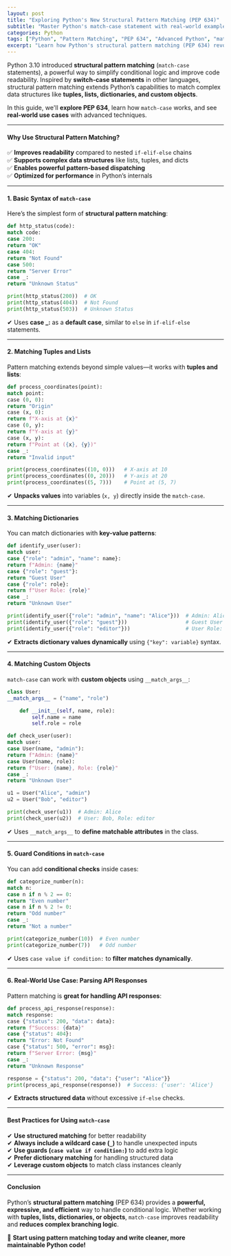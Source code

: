 ```yaml
---
layout: post
title: "Exploring Python's New Structural Pattern Matching (PEP 634)"
subtitle: "Master Python's match-case statement with real-world examples and advanced techniques"
categories: Python
tags: ["Python", "Pattern Matching", "PEP 634", "Advanced Python", "match-case"]
excerpt: "Learn how Python's structural pattern matching (PEP 634) revolutionizes conditional logic with match-case statements. Explore advanced use cases with real-world examples."
---
```

Python 3.10 introduced **structural pattern matching** (`match-case` statements), a powerful way to simplify conditional logic and improve code readability. Inspired by **switch-case statements** in other languages, structural pattern matching extends Python’s capabilities to match complex data structures like **tuples, lists, dictionaries, and custom objects**.

In this guide, we'll **explore PEP 634**, learn how `match-case` works, and see **real-world use cases** with advanced techniques.

---

#### Why Use Structural Pattern Matching?

✅ **Improves readability** compared to nested `if-elif-else` chains  
✅ **Supports complex data structures** like lists, tuples, and dicts  
✅ **Enables powerful pattern-based dispatching**  
✅ **Optimized for performance** in Python’s internals

---

#### 1. Basic Syntax of `match-case`

Here’s the simplest form of **structural pattern matching**:

```python  
def http_status(code):  
match code:  
case 200:  
return "OK"  
case 404:  
return "Not Found"  
case 500:  
return "Server Error"  
case _:  
return "Unknown Status"

print(http_status(200))  # OK  
print(http_status(404))  # Not Found  
print(http_status(503))  # Unknown Status  
```

✔ Uses **case _:** as a **default case**, similar to `else` in `if-elif-else` statements.

---

#### 2. Matching Tuples and Lists

Pattern matching extends beyond simple values—it works with **tuples and lists**:

```python  
def process_coordinates(point):  
match point:  
case (0, 0):  
return "Origin"  
case (x, 0):  
return f"X-axis at {x}"  
case (0, y):  
return f"Y-axis at {y}"  
case (x, y):  
return f"Point at ({x}, {y})"  
case _:  
return "Invalid input"

print(process_coordinates((10, 0)))   # X-axis at 10  
print(process_coordinates((0, 20)))   # Y-axis at 20  
print(process_coordinates((5, 7)))    # Point at (5, 7)  
```

✔ **Unpacks values** into variables (`x, y`) directly inside the `match-case`.

---

#### 3. Matching Dictionaries

You can match dictionaries with **key-value patterns**:

```python  
def identify_user(user):  
match user:  
case {"role": "admin", "name": name}:  
return f"Admin: {name}"  
case {"role": "guest"}:  
return "Guest User"  
case {"role": role}:  
return f"User Role: {role}"  
case _:  
return "Unknown User"

print(identify_user({"role": "admin", "name": "Alice"}))  # Admin: Alice  
print(identify_user({"role": "guest"}))                   # Guest User  
print(identify_user({"role": "editor"}))                  # User Role: editor  
```

✔ **Extracts dictionary values dynamically** using `{"key": variable}` syntax.

---

#### 4. Matching Custom Objects

`match-case` can work with **custom objects** using `__match_args__`:

```python  
class User:  
__match_args__ = ("name", "role")

    def __init__(self, name, role):  
        self.name = name  
        self.role = role  

def check_user(user):  
match user:  
case User(name, "admin"):  
return f"Admin: {name}"  
case User(name, role):  
return f"User: {name}, Role: {role}"  
case _:  
return "Unknown User"

u1 = User("Alice", "admin")  
u2 = User("Bob", "editor")

print(check_user(u1))  # Admin: Alice  
print(check_user(u2))  # User: Bob, Role: editor  
```

✔ Uses `__match_args__` to **define matchable attributes** in the class.

---

#### 5. Guard Conditions in `match-case`

You can add **conditional checks** inside cases:

```python  
def categorize_number(n):  
match n:  
case n if n % 2 == 0:  
return "Even number"  
case n if n % 2 != 0:  
return "Odd number"  
case _:  
return "Not a number"

print(categorize_number(10))  # Even number  
print(categorize_number(7))   # Odd number  
```

✔ Uses `case value if condition:` to **filter matches dynamically**.

---

#### 6. Real-World Use Case: Parsing API Responses

Pattern matching is **great for handling API responses**:

```python  
def process_api_response(response):  
match response:  
case {"status": 200, "data": data}:  
return f"Success: {data}"  
case {"status": 404}:  
return "Error: Not Found"  
case {"status": 500, "error": msg}:  
return f"Server Error: {msg}"  
case _:  
return "Unknown Response"

response = {"status": 200, "data": {"user": "Alice"}}  
print(process_api_response(response))  # Success: {'user': 'Alice'}  
```

✔ **Extracts structured data** without excessive `if-else` checks.

---

#### Best Practices for Using `match-case`

✔ **Use structured matching** for better readability  
✔ **Always include a wildcard case (`_`)** to handle unexpected inputs  
✔ **Use guards (`case value if condition:`)** to add extra logic  
✔ **Prefer dictionary matching** for handling structured data  
✔ **Leverage custom objects** to match class instances cleanly

---

#### Conclusion

Python’s **structural pattern matching** (PEP 634) provides a **powerful, expressive, and efficient** way to handle conditional logic. Whether working with **tuples, lists, dictionaries, or objects**, `match-case` improves readability and **reduces complex branching logic**.

🚀 **Start using pattern matching today and write cleaner, more maintainable Python code!**  

